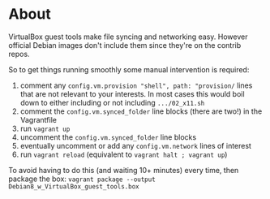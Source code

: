 # About

VirtualBox guest tools make file syncing and networking easy. However official Debian images don't include them since they're on the contrib repos.

So to get things running smoothly some manual intervention is required:
1. comment any `config.vm.provision "shell", path: "provision/` lines that are not relevant to your interests. In most cases this would boil down to either including or not including `.../02_x11.sh`
1. comment the `config.vm.synced_folder` line blocks (there are two!) in the Vagrantfile
1. run `vagrant up`
1. uncomment the `config.vm.synced_folder` line blocks
1. eventually uncomment or add any `config.vm.network` lines of interest
1. run `vagrant reload` (equivalent to `vagrant halt ; vagrant up`)

To avoid having to do this (and waiting 10+ minutes) every time, then package the box:
`vagrant package --output Debian8_w_VirtualBox_guest_tools.box`



